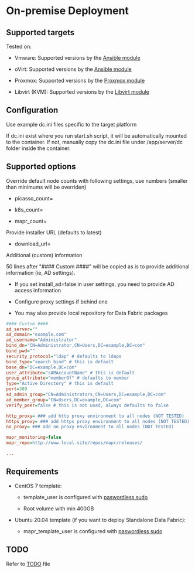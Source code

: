 # On-premise Deployment

## Supported targets

Tested on:

- Vmware: Supported versions by the [Ansible module](https://galaxy.ansible.com/community/vmware)

- oVirt: Supported versions by the [Ansible module](https://galaxy.ansible.com/ovirt/ovirt)

- Proxmox: Supported versions by the [Proxmox module](https://docs.ansible.com/ansible/latest/collections/community/general/proxmox_kvm_module.html)

- Libvirt (KVM): Supported versions by the [Libvirt module](https://galaxy.ansible.com/community/libvirt)

## Configuration

Use example dc.ini files specific to the target platform

If dc.ini exist where you run start.sh script, it will be automatically mounted to the container. If not, manually copy the dc.ini file under /app/server/dc folder inside the container.

## Supported options

Override default node counts with following settings, use numbers (smaller than minimums will be overriden)

- picasso_count=

- k8s_count=

- mapr_count=

Provide installer URL (defaults to latest)

- download_url=

Additional (custom) information

50 lines after "#### Custom ####" will be copied as is to provide additional information (ie, AD settings).

- If you set install_ad=false in user settings, you need to provide AD access information

- Configure proxy settings if behind one

- You may also provide local repository for Data Fabric packages

 ```ini
#### Custom ####
ad_server=""
ad_domain="example.com"
ad_username="Administrator"
bind_dn="CN=Administrator,CN=Users,DC=example,DC=com"
bind_pwd=""
security_protocol="ldap" # defaults to ldaps
bind_type="search_bind" # this is default
base_dn="DC=example,DC=com"
user_attribute="sAMAccountName" # this is default
group_attribute="memberOf" # defaults to member
type="Active Directory" # this is default
port=389
ad_admin_group="CN=Administrators,CN=Users,DC=example,DC=com"
ad_member_group="CN=Users,DC=example,DC=com"
verify_peer=false # this is not used, always defaults to false

http_proxy= ### add http proxy environment to all nodes (NOT TESTED)
https_proxy= ### add https proxy environment to all nodes (NOT TESTED)
no_proxy= ### add no proxy environment to all nodes (NOT TESTED)

mapr_monitoring=false
mapr_repo=http://www.local.site/repos/mapr/releases/

...
 ```

## Requirements

- CentOS 7 template:

  - template_user is configured with [paswordless sudo](https://www.google.com/search?q=centos+7+passwordless+sudo)

  - Root volume with min 400GB

- Ubuntu 20.04 template (if you want to deploy Standalone Data Fabric):

  - mapr_template_user is configured with [paswordless sudo](https://www.google.com/search?q=ubuntu+20.04+passwordless+sudo)

## TODO

Refer to [TODO](./TODO.md) file
